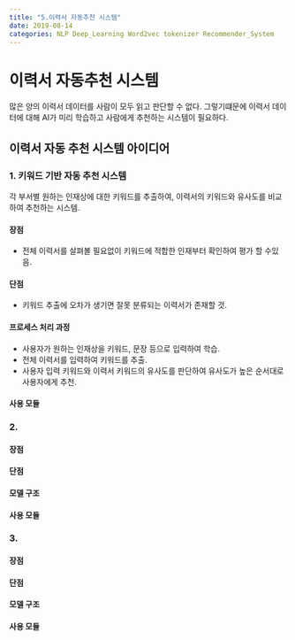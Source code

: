 ```yaml
---
title: "5.이력서 자동추천 시스템"
date: 2019-08-14
categories: NLP Deep_Learning Word2vec tokenizer Recommender_System
---
```

# 이력서 자동추천 시스템
많은 양의 이력서 데이터를 사람이 모두 읽고 판단할 수 없다. 그렇기떄문에 이력서 데이터에 대해 AI가 미리 학습하고 사람에게 추천하는 시스템이 필요하다.
## 이력서 자동 추천 시스템 아이디어

### 1. 키워드 기반 자동 추천 시스템
각 부서별 원하는 인재상에 대한 키워드를 추출하여, 이력서의 키워드와 유사도를 비교하여 추천하는 시스템.

#### 장점
- 전체 이력서를 살펴볼 필요없이 키워드에 적합한 인재부터 확인하여 평가 할 수있음.

#### 단점
- 키워드 추출에 오차가 생기면 잘못 분류되는 이력서가 존재할 것.
#### 프로세스 처리 과정
- 사용자가 원하는 인재상을 키워드, 문장 등으로 입력하여 학습.
- 전체 이력서를 입력하여 키워드를 추출.
- 사용자 입력 키워드와 이력서 키워드의 유사도를 판단하여 유사도가 높은 순서대로 사용자에게 추천.
#### 사용 모듈

### 2.

#### 장점

#### 단점

#### 모델 구조

#### 사용 모듈

### 3.

#### 장점

#### 단점

#### 모델 구조

#### 사용 모듈
